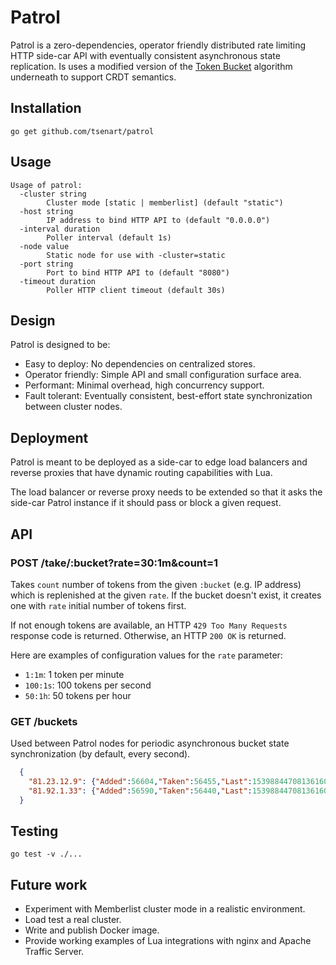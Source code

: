 # Patrol

Patrol is a zero-dependencies, operator friendly
distributed rate limiting HTTP side-car API with eventually
consistent asynchronous state replication. Is uses a modified version of
the [Token Bucket](https://en.wikipedia.org/wiki/Token_bucket) algorithm
underneath to support CRDT semantics.

## Installation

```console
go get github.com/tsenart/patrol
```

## Usage

```console
Usage of patrol:
  -cluster string
    	Cluster mode [static | memberlist] (default "static")
  -host string
    	IP address to bind HTTP API to (default "0.0.0.0")
  -interval duration
    	Poller interval (default 1s)
  -node value
    	Static node for use with -cluster=static
  -port string
    	Port to bind HTTP API to (default "8080")
  -timeout duration
    	Poller HTTP client timeout (default 30s)
```

## Design

Patrol is designed to be:

- Easy to deploy: No dependencies on centralized stores.
- Operator friendly: Simple API and small configuration surface area.
- Performant: Minimal overhead, high concurrency support.
- Fault tolerant: Eventually consistent, best-effort state synchronization between cluster nodes.

## Deployment

Patrol is meant to be deployed as a side-car to edge load balancers
and reverse proxies that have dynamic routing capabilities with
Lua.

The load balancer or reverse proxy needs to be extended so that it asks
the side-car Patrol instance if it should pass or block a given request.

## API

### POST /take/:bucket?rate=30:1m&count=1

Takes `count` number of tokens from the given `:bucket` (e.g. IP address) which is replenished
at the given `rate`. If the bucket doesn't exist, it creates one with `rate` initial number of tokens first.

If not enough tokens are available, an HTTP `429 Too Many Requests` response code is returned.
Otherwise, an HTTP `200 OK` is returned.

Here are examples of configuration values for the `rate` parameter:

- `1:1m`: 1 token per minute
- `100:1s`: 100 tokens per second
- `50:1h`: 50 tokens per hour

### GET /buckets

Used between Patrol nodes for periodic asynchronous bucket state synchronization (by default, every second).

```json
  {
    "81.23.12.9": {"Added":56604,"Taken":56455,"Last":1539884470813616000},
    "81.92.1.33": {"Added":56590,"Taken":56440,"Last":1539884470813616000}
  }
```

## Testing

```console
go test -v ./...
```

## Future work

- Experiment with Memberlist cluster mode in a realistic environment.
- Load test a real cluster.
- Write and publish Docker image.
- Provide working examples of Lua integrations with nginx and Apache Traffic Server.

